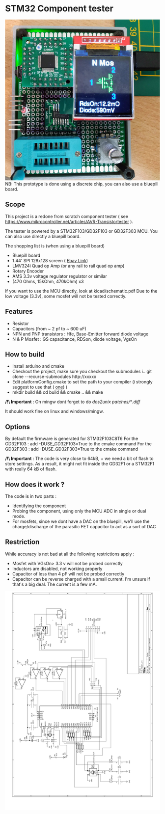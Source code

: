 # STM32 Component tester


![screenshot](web/demo2.jpg?raw=true "front")
NB: This prototype is  done using a discrete chip, you can also use a bluepill board.
## Scope

This  project is a redone from scratch component tester 
( see https://www.mikrocontroller.net/articles/AVR-Transistortester ).

The tester is powered by a STM32F103/GD32F103 or GD32F303 MCU.
You can also use directly a bluepill board.

The shopping list is (when using a bluepill board)
  * Bluepill board
  * 1.44' SPI 128x128 screen ( [Ebay Link](https://www.ebay.fr/itm/2PCS-1-44-Red-Serial-128X128-SPI-Color-TFT-LCD-Module-Replace-Nokia-5110-LCD/400766556571?ssPageName=STRK%3AMEBIDX%3AIT&_trksid=p2057872.m2749.l2649 ))
  * LMV324i Quad op Amp (or any rail to rail quad op amp)
  * Rotary Encoder
  * AMS 3.3v voltage regulator regulator or similar
  * (470 Ohms, 15kOhm, 470kOhm) x3
  
If you want to use the MCU directly, look at  kicad/schematic.pdf
Due to the low voltage (3.3v), some mosfet will not be tested correctly.

## Features
 * Resistor
 * Capacitors (from ~ 2 pf to ~ 600 uF)
 * NPN and PNP transistors : Hfe, Base-Emitter forward diode voltage
 * N & P Mosfet : GS capacitance, RDSon, diode voltage, VgsOn

## How to build

* Install arduino and cmake
* Checkout the project, make sure you checkout the submodules i.. git clone --recurse-submodules http://xxxxx
* Edit platformConfig.cmake to set the path to your compiler (i strongly suggest to use that ( [one](https://github.com/xpack-dev-tools/arm-none-eabi-gcc-xpack/releases)) )
* mkdir build && cd build && cmake .. && make
  
 **/!\ Important** : On mingw dont forget to do *dos2unix patches/***.diff*

  It should work fine on linux and windows/mingw.
  
## Options
   By default the firmware is generated for STM32F103C8T6
   For the GD32F103 : add -DUSE_GD32F103=True to the cmake command
   For the GD32F303 : add -DUSE_GD32F303=True to the cmake command

**/!\ Important** : The code is very close to 64kB, + we need a bit of flash to store settings. As a result, it might not fit inside the GD32F1 or a STM32F1 with really 64 kB of flash.

## How does it work ?
The code is in two parts :
 * Identifying the component
 * Probing the component, using only the MCU ADC in single or dual mode. 
 * For mosfets, since we dont have a DAC on the bluepill, we'll use the charge/discharge of  the parasitic FET capacitor to act as a sort of DAC

  ## Restriction
While accuracy is not bad at all the following restrictions apply :
* Mosfet with VGsOn> 3.3 v will not be probed correctly
* Inductors are disabled, not working properly
* Capacitor of less than 4 pF will not be probed correctly
* Capacitor can be reverse charged with a small current. I'm unsure if that's a big deal. The current is a few mA.

![screenshot](kicad/schematic.svg?raw=true "back")
